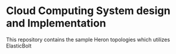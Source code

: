 # Cloud Computing System design and Implementation

This repository contains the sample Heron topologies which utilizes ElasticBolt
